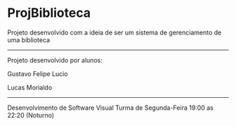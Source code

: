 # ProjBiblioteca

Projeto desenvolvido com a ideia de ser um sistema de gerenciamento de uma biblioteca

------------------------------------------------------------------

Projeto desenvolvido por alunos:

Gustavo Felipe Lucio

Lucas Morialdo

------------------------------------------------------------------
Desenvolvimento de Software Visual
Turma de Segunda-Feira 19:00 as 22:20 (Noturno)
